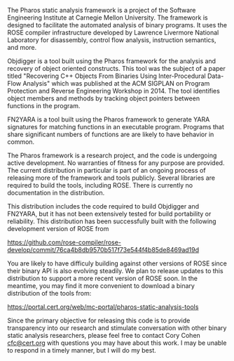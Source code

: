 The Pharos static analysis framework is a project of the Software
Engineering Institute at Carnegie Mellon University.  The framework is
designed to facilitate the automated analysis of binary programs.  It
uses the ROSE compiler infrastructure developed by Lawrence Livermore
National Laboratory for disassembly, control flow analysis,
instruction semantics, and more.

Objdigger is a tool built using the Pharos framework for the analysis
and recovery of object oriented constructs.  This tool was the subject
of a paper titled "Recovering C++ Objects From Binaries Using
Inter-Procedural Data-Flow Analysis" which was published at the ACM
SIGPLAN on Program Protection and Reverse Engineering Workshop in
2014.  The tool identifies object members and methods by tracking
object pointers between functions in the program.

FN2YARA is a tool built using the Pharos framework to generate YARA
signatures for matching functions in an executable program.  Programs
that share significant numbers of functions are are likely to have
behavior in common.

The Pharos framework is a research project, and the code is undergoing
active development.  No warranties of fitness for any purpose are
provided.  The current distribution in particular is part of an
ongoing process of releasing more of the framework and tools publicly.
Several libraries are required to build the tools, including
ROSE.  There is currently no documentation in the distribution.

This distribution includes the code required to build Objdigger and
FN2YARA, but it has not been extensively tested for build portability
or reliability.  This distribution has been successfully built with
the following development version of ROSE from 

  https://github.com/rose-compiler/rose-develop/commit/76ca4b8db9570b517f73e544f4b85de8469ad19d

You are likely to have difficuly building against other versions of
ROSE since their binary API is also evolving steadily.  We plan to
release updates to this distribution to support a more recent version
of ROSE soon.  In the meantime, you may find it more convenient to
download a binary distribution of the tools from:

  https://portal.cert.org/web/mc-portal/pharos-static-analysis-tools

Since the primary objective for releasing this code is to provide
transparency into our research and stimulate conversation with other
binary static analysis researchers, please feel free to contact Cory
Cohen <cfc@cert.org> with questions you may have about this work.  I
may be unable to respond in a timely manner, but I will do my best.

